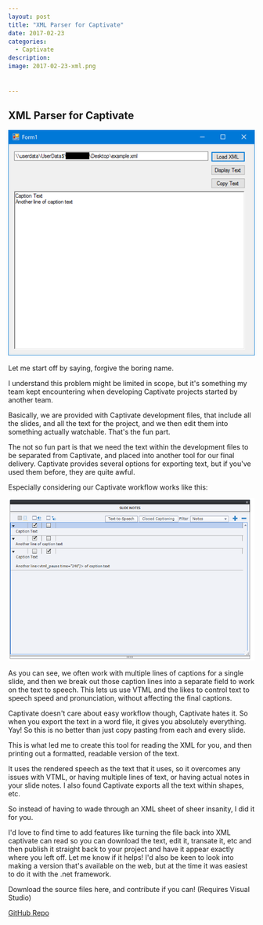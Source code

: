```yaml
---
layout: post
title: "XML Parser for Captivate"
date: 2017-02-23
categories:
  - Captivate
description: 
image: 2017-02-23-xml.png


---
```


## XML Parser for Captivate

![Screenshot of XML Parser](/assets/images/2017-02-23.png)

Let me start off by saying, forgive the boring name.

I understand this problem might be limited in scope, but it's something my team kept encountering when developing Captivate projects started by another team.

Basically, we are provided with Captivate development files, that include all the slides, and all the text for the project, and we then edit them into something actually watchable. That's the fun part.

The not so fun part is that we need the text within the development files to be separated from Captivate, and placed into another tool for our final delivery. Captivate provides several options for exporting text, but if you've used them before, they are quite awful. 

Especially considering our Captivate workflow works like this: 

![Captivate TTS Dialogue](/assets/images/tts.PNG)

As you can see, we often work with multiple lines of captions for a single slide, and then we break out those caption lines into a separate field to work on the text to speech. This lets us use VTML and the likes to control text to speech speed and pronunciation, without affecting the final captions.

Captivate doesn't care about easy workflow though, Captivate hates it. So when you export the text in a word file, it gives you absolutely everything. Yay! So this is no better than just copy pasting from each and every slide.

This is what led me to create this tool for reading the XML for you, and then printing out a formatted, readable version of the text. 

It uses the rendered speech as the text that it uses, so it overcomes any issues with VTML, or having multiple lines of text, or having actual notes in your slide notes. I also found Captivate exports all the text within shapes, etc. 

So instead of having to wade through an XML sheet of sheer insanity, I did it for you.

I'd love to find time to add features like turning the file back into XML captivate can read so you can download the text, edit it, transate it, etc and then publish it straight back to your project and have it appear exactly where you left off.
Let me know if it helps!
I'd also be keen to look into making a version that's available on the web, but at the time it was easiest to do it with the .net framework.

Download the source files here, and contribute if you can! (Requires Visual Studio)

[GitHub Repo](https://github.com/RandyMustache/XMLParser) 
